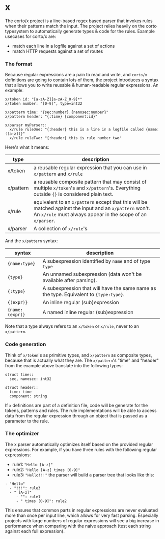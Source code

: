 # x
The corto/x project is a line-based regex based parser that invokes rules when their patterns match the input. The project relies heavily on the corto typesystem to automatically generate types & code for the rules. Example usecases for corto/x are:
- match each line in a logfile against a set of actions
- match HTTP requests against a set of routes

### The format
Because regular expressions are a pain to read and write, and `corto/x` definitions are going to contain lots of them, the project introduces a syntax that allows you to write reusable & human-readable regular expressions. An example:
```
x/token id: "[a-zA-Z][a-zA-Z_0-9]*"
x/token number: "[0-9]", type=int32

x/pattern time: "{sec:number}.{nanosec:number}"
x/pattern header: "{:time} {component:id}"

x/parser myParser::
  x/rule ruleOne: "{:header} this is a line in a logfile called {name:([a-z])}"
  x/rule ruleTwo: "{:header} this is rule number two"
```
Here's what it means:

type | description
------|------------
x/token | a reusable regular expression that you can use in `x/pattern` and `x/rule`
x/pattern | a reusable composite pattern that may consist of multiple `x/token`'s and `x/pattern`'s. Everything outside `{}` is considered plain text.
x/rule | equivalent to an `x/pattern` except that this will be matched against the input and an `x/pattern` won't. An `x/rule` must always appear in the scope of an `x/parser`.
x/parser | A collection of `x/rule`'s

And the `x/pattern` syntax:

syntax | description
-------|------------
`{name:type}` | A subexpression identified by `name` and of type `type`
`{type}` | An unnamed subexpression (data won't be available after parsing).
`{:type}` | A subexpression that will have the same name as the type. Equivalent to `{type:type}`.
`{(expr)}` | An inline regular (sub)expression
`{name:(expr)}` | A named inline regular (sub)expression

Note that a type always refers to an `x/token` or `x/rule`, never to an `x/pattern`.

### Code generation
Think of `x/token`'s as primitive types, and `x/pattern` as composite types, because that is actually what they are. The `x/pattern`'s "time" and "header" from the example above translate into the following types:
```
struct time::
  sec, nanosec: int32
 
struct header::
  time: time
  component: string
```

If `x` definitions are part of a definition file, code will be generate for the tokens, patterns and rules. The rule implementations will be able to access data from the regular expression through an object that is passed as a parameter to the rule.

### The optimizer
The x parser automatically optimizes itself based on the provided regular expressions. For example, if you have three rules with the following regular expressions:
- rule1: `"Hello [A-z]"`
- rule2: `"Hello [A-z] times [0-9]"`
- rule3: `"Hello!!!"`
the parser will build a parser tree that looks like this:
```
- "Hello"
  - "!!!": rule3
  - " [A-z]"
     - "": rule1
     - " times [0-9]": rule2
```
This ensures that common parts in regular expressions are never evaluated more than once per input line, which allows for very fast parsing. Especially projects with large numbers of regular expressions will see a big increase in performance when comparing with the naive approach (test each string against each full expression).
